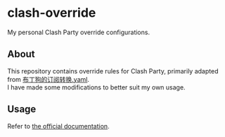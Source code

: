 # clash-override

My personal Clash Party override configurations.

## About

This repository contains override rules for Clash Party, primarily adapted from [布丁狗的订阅转换.yaml](https://raw.githubusercontent.com/mihomo-party-org/override-hub/main/yaml/%E5%B8%83%E4%B8%81%E7%8B%97%E7%9A%84%E8%AE%A2%E9%98%85%E8%BD%AC%E6%8D%A2.yaml).  
I have made some modifications to better suit my own usage.

## Usage

Refer to [the official documentation](https://clashparty.org/docs/guide/override).
